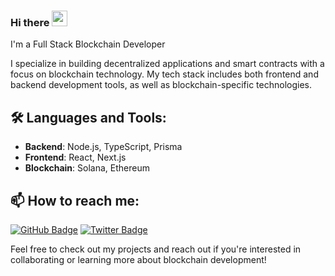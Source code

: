 ### Hi there <img src="https://media.giphy.com/media/hvRJCLFzcasrR4ia7z/giphy.gif" width="25px" height="25px">

I'm a Full Stack Blockchain Developer

I specialize in building decentralized applications and smart contracts with a focus on blockchain technology. My tech stack includes both frontend and backend development tools, as well as blockchain-specific technologies.

## 🛠️ Languages and Tools:

- **Backend**: Node.js, TypeScript, Prisma
- **Frontend**: React, Next.js
- **Blockchain**: Solana, Ethereum

## 📫 How to reach me:

[![GitHub Badge](https://img.shields.io/badge/GitHub-KrishAnand-181717?style=for-the-badge&logo=github)](https://github.com/Official-Krish)
[![Twitter Badge](https://img.shields.io/badge/Twitter-@KrishAnand-1DA1F2?style=for-the-badge&logo=twitter)](https://x.com/KrishAnand0103)

Feel free to check out my projects and reach out if you're interested in collaborating or learning more about blockchain development!
